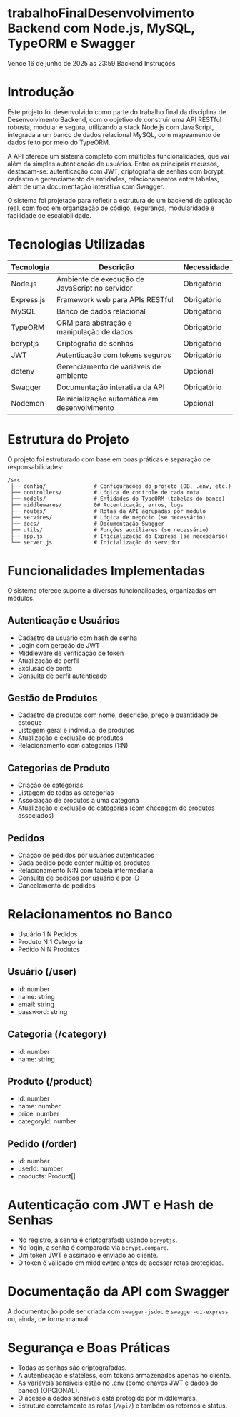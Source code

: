 # trabalhoFinalDesenvolvimento Backend com Node.js, MySQL, TypeORM e Swagger
Vence 16 de junho de 2025 às 23:59
Backend
Instruções
# Introdução

Este projeto foi desenvolvido como parte do trabalho final da disciplina de Desenvolvimento Backend, com o objetivo de construir uma API RESTful robusta, modular e segura, utilizando a stack Node.js com JavaScript, integrada a um banco de dados relacional MySQL, com mapeamento de dados feito por meio do TypeORM.

A API oferece um sistema completo com múltiplas funcionalidades, que vai além da simples autenticação de usuários. Entre os principais recursos, destacam-se: autenticação com JWT, criptografia de senhas com bcrypt, cadastro e gerenciamento de entidades, relacionamentos entre tabelas, além de uma documentação interativa com Swagger.

O sistema foi projetado para refletir a estrutura de um backend de aplicação real, com foco em organização de código, segurança, modularidade e facilidade de escalabilidade.

# Tecnologias Utilizadas

Tecnologia | Descrição | Necessidade
--- | --- | ---
Node.js | Ambiente de execução de JavaScript no servidor | Obrigatório
Express.js | Framework web para APIs RESTful | Obrigatório
MySQL | Banco de dados relacional | Obrigatório
TypeORM | ORM para abstração e manipulação de dados | Obrigatório
bcryptjs | Criptografia de senhas | Obrigatório
JWT | Autenticação com tokens seguros | Obrigatório
dotenv | Gerenciamento de variáveis de ambiente | Opcional
Swagger | Documentação interativa da API | Obrigatório
Nodemon | Reinicialização automática em desenvolvimento | Opcional

# Estrutura do Projeto

O projeto foi estruturado com base em boas práticas e separação de responsabilidades:

```
/src
 ├── config/               # Configurações do projeto (DB, .env, etc.)
 ├── controllers/          # Lógica de controle de cada rota
 ├── models/               # Entidades do TypeORM (tabelas do banco)
 ├── middlewares/          0# Autenticação, erros, logs
 ├── routes/               # Rotas da API agrupadas por módulo
 ├── services/             # Lógica de negócio (se necessário)
 ├── docs/                 # Documentação Swagger
 ├── utils/                # Funções auxiliares (se necessário)
 ├── app.js                # Inicialização do Express (se necessário)
 └── server.js             # Inicialização do servidor
```

# Funcionalidades Implementadas

O sistema oferece suporte a diversas funcionalidades, organizadas em módulos.

## Autenticação e Usuários

* Cadastro de usuário com hash de senha
* Login com geração de JWT
* Middleware de verificação de token
* Atualização de perfil
* Exclusão de conta
* Consulta de perfil autenticado

## Gestão de Produtos

* Cadastro de produtos com nome, descrição, preço e quantidade de estoque
* Listagem geral e individual de produtos
* Atualização e exclusão de produtos
* Relacionamento com categorias (1:N)

## Categorias de Produto

* Criação de categorias
* Listagem de todas as categorias
* Associação de produtos a uma categoria
* Atualização e exclusão de categorias (com checagem de produtos associados)

## Pedidos

* Criação de pedidos por usuários autenticados
* Cada pedido pode conter múltiplos produtos
* Relacionamento N:N com tabela intermediária
* Consulta de pedidos por usuário e por ID
* Cancelamento de pedidos

# Relacionamentos no Banco

* Usuário 1:N Pedidos
* Produto N:1 Categoria
* Pedido N:N Produtos

## Usuário (/user)

* id: number
* name: string
* email: string
* password: string

## Categoria (/category)

* id: number
* name: string

## Produto (/product)

* id: number
* name: number
* price: number
* categoryId: number

## Pedido (/order)

* id: number
* userId: number
* products: Product[]

# Autenticação com JWT e Hash de Senhas

* No registro, a senha é criptografada usando `bcryptjs`.
* No login, a senha é comparada via `bcrypt.compare`.
* Um token JWT é assinado e enviado ao cliente.
* O token é validado em middleware antes de acessar rotas protegidas.

# Documentação da API com Swagger

A documentação pode ser criada com `swagger-jsdoc` e `swagger-ui-express` ou, ainda, de forma manual.

#  Segurança e Boas Práticas

* Todas as senhas são criptografadas.
* A autenticação é stateless, com tokens armazenados apenas no cliente.
* As variáveis sensíveis estão no .env (como chaves JWT e dados do banco) (OPCIONAL).
* O acesso a dados sensíveis está protegido por middlewares.
* Estruture corretamente as rotas (`/api/`) e também os retornos e status.
